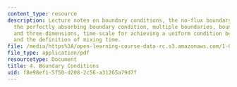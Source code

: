 ```yaml
---
content_type: resource
description: Lecture notes on boundary conditions, the no-flux boundary conditions,
  the perfectly absorbing boundary condition, multiple boundaries, boundaries in two-
  and three-dimensions, time-scale for achieving a uniform condition between boundaries,
  and the definition of mixing time.
file: /media/https%3A/open-learning-course-data-rc.s3.amazonaws.com/1-061-transport-processes-in-the-environment-fall-2008/f8e98ef15f50d2082c56a31265a79d7f_boundaries.pdf
file_type: application/pdf
resourcetype: Document
title: 4. Boundary Conditions
uid: f8e98ef1-5f50-d208-2c56-a31265a79d7f
---
```

